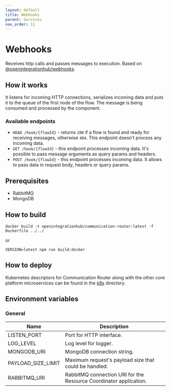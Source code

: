 ```yaml
---
layout: default
title: Webhooks
parent: Services
nav_order: 11
---
```



# Webhooks

Receives http calls and passes messages to execution. Based on [@openintegrationhub/webhooks](../../lib/webhooks).

## How it works

It listens for incoming HTTP connections, serializes incoming data and puts it to the queue of the first node of the flow. The message is being consumed and processed by the component.

### Available endpoints

- `HEAD /hook/{flowId}` - returns `200` if a flow is found and ready for receiving messages, otherwise `404`. This endpoint doesn't process any incoming data.
- `GET /hook/{flowId}` - this endpoint processes incoming data. It's possible to pass message arguments as query params and headers.
- `POST /hook/{flowId}` - this endpoint processes incoming data. It allows to pass data in request body, headers or query params.

## Prerequisites

- RabbitMQ
- MongoDB

## How to build

```docker
docker build -t openintegrationhub/communication-router:latest -f Dockerfile ../../
```

or

```npm
VERSION=latest npm run build:docker
```

## How to deploy

Kubernetes descriptors for Communication Router along with the other core platform microservices can be found in the [k8s](./k8s) directory.

## Environment variables

### General

| Name | Description |
| --- | --- |
| LISTEN_PORT | Port for HTTP interface. |
| LOG_LEVEL | Log level for logger. |
| MONGODB_URI | MongoDB connection string. |
| PAYLOAD_SIZE_LIMIT | Maximum request's payload size that could be handled. |
| RABBITMQ_URI | RabbitMQ connection URI for the Resource Coordinator application. |
